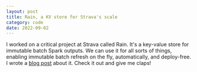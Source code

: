 ```yaml
---
layout: post
title: Rain, a KV store for Strava's scale
category: code
date: 2022-09-02
---
```


I worked on a critical project at Strava called Rain. It's a key-value store for immutable batch Spark outputs. We can use it for all sorts of things, enabling immutable batch refresh on the fly, automatically, and deploy-free. I wrote a [blog post](https://medium.com/strava-engineering/rain-a-key-value-store-for-stravas-scale-7f580f5b4848) about it. Check it out and give me claps!